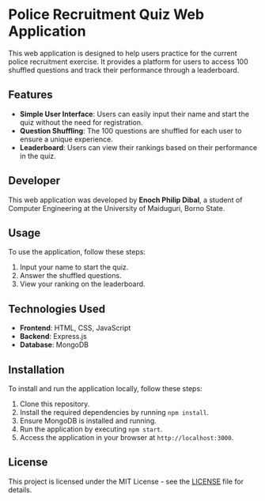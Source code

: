 # Police Recruitment Quiz Web Application

This web application is designed to help users practice for the current police recruitment exercise. It provides a platform for users to access 100 shuffled questions and track their performance through a leaderboard.

## Features

- **Simple User Interface**: Users can easily input their name and start the quiz without the need for registration.
- **Question Shuffling**: The 100 questions are shuffled for each user to ensure a unique experience.
- **Leaderboard**: Users can view their rankings based on their performance in the quiz.

## Developer

This web application was developed by **Enoch Philip Dibal**, a student of Computer Engineering at the University of Maiduguri, Borno State.

## Usage

To use the application, follow these steps:

1. Input your name to start the quiz.
2. Answer the shuffled questions.
3. View your ranking on the leaderboard.

## Technologies Used

- **Frontend**: HTML, CSS, JavaScript
- **Backend**: Express.js
- **Database**: MongoDB

## Installation

To install and run the application locally, follow these steps:

1. Clone this repository.
2. Install the required dependencies by running `npm install`.
3. Ensure MongoDB is installed and running.
4. Run the application by executing `npm start`.
5. Access the application in your browser at `http://localhost:3000`.

## License

This project is licensed under the MIT License - see the [LICENSE](LICENSE) file for details.
